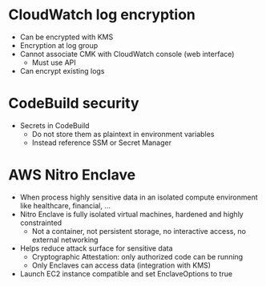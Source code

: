 # CloudWatch log encryption
* Can be encrypted with KMS
* Encryption at log group
* Cannot associate CMK with CloudWatch console (web interface)
    * Must use API
* Can encrypt existing logs

# CodeBuild security
* Secrets in CodeBuild
    * Do not store them as plaintext in environment variables
    * Instead reference SSM or Secret Manager

# AWS Nitro Enclave
* When process highly sensitive data in an isolated compute environment like healthcare, financial, ...
* Nitro Enclave is fully isolated virtual machines, hardened and highly constrainted
    * Not a container, not persistent storage, no interactive access, no external networking
* Helps reduce attack surface for sensitive data 
    * Cryptographic Attestation: only authorized code can be running
    * Only Enclaves can access data (integration with KMS)
* Launch EC2 instance compatible and set EnclaveOptions to true